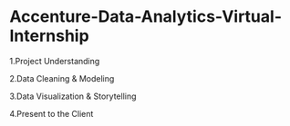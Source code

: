 # Accenture-Data-Analytics-Virtual-Internship

1.Project Understanding

2.Data Cleaning & Modeling

3.Data Visualization & Storytelling

4.Present to the Client
